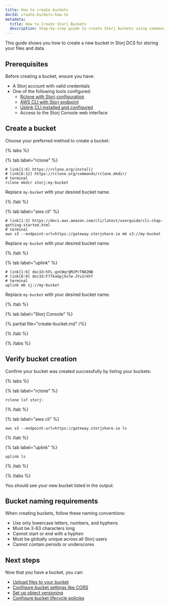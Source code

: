 ```yaml
---
title: How to create buckets
docId: create-buckets-how-to
metadata:
  title: How to Create Storj Buckets
  description: Step-by-step guide to create Storj buckets using command-line tools or the Storj Console.
---
```


This guide shows you how to create a new bucket in Storj DCS for storing your files and data.

## Prerequisites

Before creating a bucket, ensure you have:

- A Storj account with valid credentials
- One of the following tools configured:
  - [Rclone with Storj configuration](docId:AsyYcUJFbO1JI8-Tu8tW3)
  - [AWS CLI with Storj endpoint](docId:AsyYcUJFbO1JI8-Tu8tW3) 
  - [Uplink CLI installed and configured](docId:hFL-goCWqrQMJPcTN82NB)
  - Access to the Storj Console web interface

## Create a bucket

Choose your preferred method to create a bucket:

{% tabs %}

{% tab label="rclone" %}

```shell {% title="rclone" %}
# link[1:6] https://rclone.org/install/
# link[8:12] https://rclone.org/commands/rclone_mkdir/
# terminal
rclone mkdir storj:my-bucket
```

Replace `my-bucket` with your desired bucket name.

{% /tab %}

{% tab label="aws cli" %}

```shell {% title="aws cli" %}
# link[1:3] https://docs.aws.amazon.com/cli/latest/userguide/cli-chap-getting-started.html
# terminal
aws s3 --endpoint-url=https://gateway.storjshare.io mb s3://my-bucket
```

Replace `my-bucket` with your desired bucket name.

{% /tab %}

{% tab label="uplink" %}

```shell {% title="uplink" %}
# link[1:6] docId:hFL-goCWqrQMJPcTN82NB
# link[8:9] docId:F77kaGpjXx7w-JYv2rkhf
# terminal
uplink mb sj://my-bucket
```

Replace `my-bucket` with your desired bucket name.

{% /tab %}

{% tab label="Storj Console" %}

{% partial file="create-bucket.md" /%}

{% /tab %}

{% /tabs %}

## Verify bucket creation

Confirm your bucket was created successfully by listing your buckets:

{% tabs %}

{% tab label="rclone" %}

```shell
rclone lsf storj:
```

{% /tab %}

{% tab label="aws cli" %}

```shell
aws s3 --endpoint-url=https://gateway.storjshare.io ls
```

{% /tab %}

{% tab label="uplink" %}

```shell
uplink ls
```

{% /tab %}

{% /tabs %}

You should see your new bucket listed in the output.

## Bucket naming requirements

When creating buckets, follow these naming conventions:

- Use only lowercase letters, numbers, and hyphens
- Must be 3-63 characters long
- Cannot start or end with a hyphen
- Must be globally unique across all Storj users
- Cannot contain periods or underscores

## Next steps

Now that you have a bucket, you can:

- [Upload files to your bucket](#) 
- [Configure bucket settings like CORS](#)
- [Set up object versioning](#)
- [Configure bucket lifecycle policies](#)